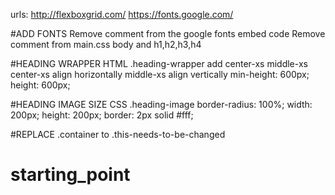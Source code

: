 urls: http://flexboxgrid.com/
https://fonts.google.com/

#ADD FONTS
Remove comment from the google fonts embed code
Remove comment from main.css body and h1,h2,h3,h4

#HEADING WRAPPER HTML
.heading-wrapper
add center-xs middle-xs
center-xs align horizontally 
middle-xs align vertically
min-height: 600px;
height: 600px;

#HEADING IMAGE SIZE CSS
.heading-image
border-radius: 100%;
width: 200px;
height: 200px;
border: 2px solid #fff;

#REPLACE
.container to .this-needs-to-be-changed

# starting_point
